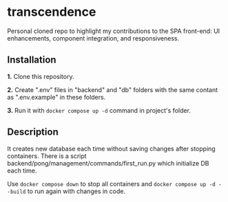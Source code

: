# transcendence

Personal cloned repo to highlight my contributions to the SPA front-end: UI enhancements, component integration, and responsiveness.

## Installation

**1.** Clone this repository.

**2.** Create ".env" files in "backend" and "db" folders with the same contant as ".env.example" in these folders.

**3.** Run it with ```docker compose up -d``` command in project's folder.


## Description

It creates new database each time without saving changes after stopping containers. There is a script backend/pong/management/commands/first_run.py which initialize DB each time.

Use ```docker compose down``` to stop all containers and ```docker compose up -d --build``` to run again with changes in code.

